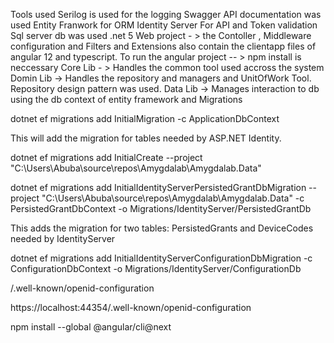 Tools used 
Serilog is used for the logging 
Swagger API documentation was used 
Entity Franwork for ORM
Identity Server For API and Token validation 
Sql server db was used
.net 5
Web project - > the Contoller , Middleware configuration and Filters and Extensions also contain the clientapp files 
of angular 12 and typescript.
To run the angular project  -- > npm install is neccessary 
Core Lib  - > Handles the common tool used accross the system 
Domin Lib  -> Handles the repository and managers and UnitOfWork Tool.
Repository design pattern was used.
Data Lib  -> Manages interaction to db using the db context of entity framework  and Migrations 

dotnet ef migrations add InitialMigration -c ApplicationDbContext

This will add the migration for tables needed by ASP.NET Identity.

dotnet ef migrations add InitialCreate --project "C:\Users\Abuba\source\repos\Amygdalab\Amygdalab.Data"

dotnet ef migrations add InitialIdentityServerPersistedGrantDbMigration --project "C:\Users\Abuba\source\repos\Amygdalab\Amygdalab.Data" -c PersistedGrantDbContext -o Migrations/IdentityServer/PersistedGrantDb

This adds the migration for two tables: PersistedGrants and DeviceCodes needed by IdentityServer

dotnet ef migrations add InitialIdentityServerConfigurationDbMigration -c 
ConfigurationDbContext -o Migrations/IdentityServer/ConfigurationDb

/.well-known/openid-configuration

https://localhost:44354/.well-known/openid-configuration

npm install --global @angular/cli@next